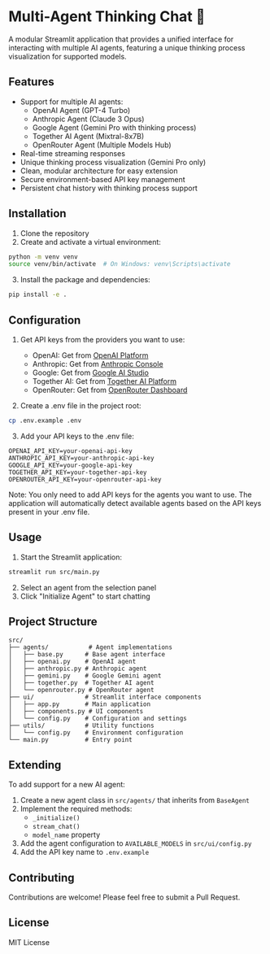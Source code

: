 # Multi-Agent Thinking Chat 🤖

A modular Streamlit application that provides a unified interface for interacting with multiple AI agents, featuring a unique thinking process visualization for supported models.

## Features

- Support for multiple AI agents:
  - OpenAI Agent (GPT-4 Turbo)
  - Anthropic Agent (Claude 3 Opus)
  - Google Agent (Gemini Pro with thinking process)
  - Together AI Agent (Mixtral-8x7B)
  - OpenRouter Agent (Multiple Models Hub)
- Real-time streaming responses
- Unique thinking process visualization (Gemini Pro only)
- Clean, modular architecture for easy extension
- Secure environment-based API key management
- Persistent chat history with thinking process support

## Installation

1. Clone the repository
2. Create and activate a virtual environment:
```bash
python -m venv venv
source venv/bin/activate  # On Windows: venv\Scripts\activate
```

3. Install the package and dependencies:
```bash
pip install -e .
```

## Configuration

1. Get API keys from the providers you want to use:
   - OpenAI: Get from [OpenAI Platform](https://platform.openai.com/api-keys)
   - Anthropic: Get from [Anthropic Console](https://console.anthropic.com/)
   - Google: Get from [Google AI Studio](https://makersuite.google.com/app/apikey)
   - Together AI: Get from [Together AI Platform](https://www.together.ai/api)
   - OpenRouter: Get from [OpenRouter Dashboard](https://openrouter.ai/keys)

2. Create a .env file in the project root:
```bash
cp .env.example .env
```

3. Add your API keys to the .env file:
```env
OPENAI_API_KEY=your-openai-api-key
ANTHROPIC_API_KEY=your-anthropic-api-key
GOOGLE_API_KEY=your-google-api-key
TOGETHER_API_KEY=your-together-api-key
OPENROUTER_API_KEY=your-openrouter-api-key
```

Note: You only need to add API keys for the agents you want to use. The application will automatically detect available agents based on the API keys present in your .env file.

## Usage

1. Start the Streamlit application:
```bash
streamlit run src/main.py
```

2. Select an agent from the selection panel
3. Click "Initialize Agent" to start chatting

## Project Structure

```
src/
├── agents/           # Agent implementations
│   ├── base.py      # Base agent interface
│   ├── openai.py    # OpenAI agent
│   ├── anthropic.py # Anthropic agent
│   ├── gemini.py    # Google Gemini agent
│   ├── together.py  # Together AI agent
│   └── openrouter.py # OpenRouter agent
├── ui/              # Streamlit interface components
│   ├── app.py       # Main application
│   ├── components.py # UI components
│   └── config.py    # Configuration and settings
├── utils/           # Utility functions
│   └── config.py    # Environment configuration
└── main.py          # Entry point
```

## Extending

To add support for a new AI agent:

1. Create a new agent class in `src/agents/` that inherits from `BaseAgent`
2. Implement the required methods:
   - `_initialize()`
   - `stream_chat()`
   - `model_name` property
3. Add the agent configuration to `AVAILABLE_MODELS` in `src/ui/config.py`
4. Add the API key name to `.env.example`

## Contributing

Contributions are welcome! Please feel free to submit a Pull Request.

## License

MIT License

